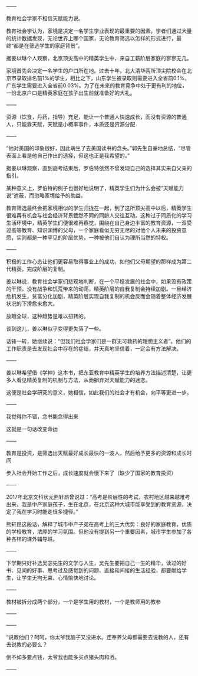 ——

教育社会学家不相信天赋能力说。

教育社会学认为，家境是决定一名学生学业表现的最重要的因素。学者们通过大量的统计数据发现，无论世界上哪个国家，无论教育筛选以怎样的形式进行，最终“都是在筛选学生的家庭背景”。

据姜以琳个人观察，北京顶尖高中的精英学生中，来自工薪阶层家庭的寥寥无几。

家境首先会决定一名学生的户口所在地。过去十年，北大清华两所顶尖院校会在北京市录取排名前1%的学生，相比之下，山东学生被录取则需要进入全省前0.1%，广东学生需要进入全省前0.03%。为了在未来的教育竞争中处于更有利的地位，一份北京户口是精英家庭在孩子出生前就准备好的大礼。

——

资源（饮食，丹药，指导）充足，能让一个普通人快速成长，而没有资源的普通人，只能靠天赋，天赋是小概率事件，本质还是资源分配

——

“他对美国的印象很好，因此萌生了去美国读书的念头。”郭先生自豪地总结，“尽管表面上看是他自己作出的选择，但这也正是我希望的。”

据姜以琳观察，直到高考结束后，罗伯特依然不曾发现自己的选择其实来自父亲的指引。

某种意义上，罗伯特的例子也很好地说明了，精英学生们为什么会被“天赋能力说”遮蔽，而忽略家境给予的助益。

教育筛选最终会把家境相似的学生归拢在一起，到了这所顶尖高中以后，精英学生很难再有机会与社会经济背景截然不同的同龄人交往互动。这种过于同质化的学习生活环境中，精英学生们便很难再察觉，围绕在自己身边丰富的教育资源，一双受过高等教育、知识渊博的父母，一个家庭看似无穷无尽的对他个人未来的投资意愿，实则都是一种罕见的阶层优势，一种被他们自认为理所当然的特权。

——

积极的工作心态让他们更容易取得事业上的成功，如他们父母期望的那样成为第二代精英，完成阶层的复制。

姜以琳说，教育社会学家们悲观地判断，在一个平稳发展的社会中，如果没有政策的干预，没有战争和饥荒带来的动荡，精英阶层的自我复制会持续加剧。一旦经济危机发生，贫富分化加剧，精英阶层实现自我复制的机会反而会随着整体经济发展状况的下滑愈来愈大。

放眼全球，这种趋势是难以扭转的。

谈到这儿，姜以琳似乎变得更失落了一些。

话锋一转，她继续说：“但我们社会学家们是一群无可救药的理想主义者”。他们的工作职责是去发现社会中存在的症结，并天真地坚信着，一定会有方法解决。

——

姜以琳希望借《学神》这本书，把东亚教育中精英学生的培养方法描述清楚，让更多人看见精英复制的机制与方法，从而摒弃对天赋能力的迷恋。

这便是社会学研究的意义，她相信，如此我们的社会才有机会，向平等更进一步。

——

我觉得你不错，念书能念得出来

这就是一句话改变命运

——

教育是投资，是筛选出天赋最好成长最快的一波人，然后给予更多的资源和成长时间

步入社会开始工作之后，成长速度就会慢下来了（缺少了国家的教育投资）

——

2017年北京文科状元熊轩昂曾说过：“高考是阶层性的考试，农村地区越来越难考出来，我是中产家庭孩子，生在北京，在北京这种大城市能享受到的教育资源，决定了我在学习时能走很多捷径。”

熊轩昂这段话，解释了城市中产子弟在高考上的三大优势：良好的家庭教育，优质的学校教育，浓厚的学习氛围。但他没有提到另一个重要因素，城市学生参加了各种各样的课外辅导班。

——

下学期只好补选吴宓先生的文学与人生，吴先生要把自己一生的精华，读过的好书、见闻的好事、思考过及感觉到的问题、直接和间接的生活经验，都要献给学生，让学生无拘无束、心情愉快地讨论。

——

教材被拆分成两个部分，一个是学生用的教材，一个是教师用的教参

——

——

“说教他们？呵呵，你太爷我脑子又没进水。连奉养父母都需要去说教的人，还有去说教的必要么？

倒不如多要点钱，太爷我也能多买点猪头肉和酒。

——

